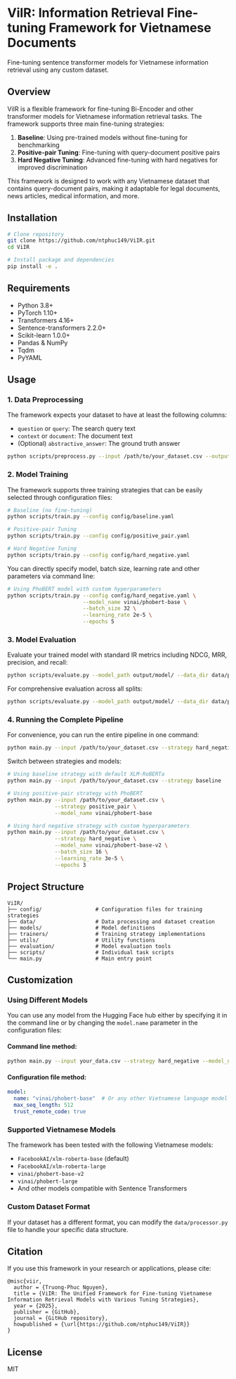 # ViIR: Information Retrieval Fine-tuning Framework for Vietnamese Documents

Fine-tuning sentence transformer models for Vietnamese information retrieval using any custom dataset.

## Overview

ViIR is a flexible framework for fine-tuning Bi-Encoder and other transformer models for Vietnamese information retrieval tasks. The framework supports three main fine-tuning strategies:

1. **Baseline**: Using pre-trained models without fine-tuning for benchmarking
2. **Positive-pair Tuning**: Fine-tuning with query-document positive pairs
3. **Hard Negative Tuning**: Advanced fine-tuning with hard negatives for improved discrimination

This framework is designed to work with any Vietnamese dataset that contains query-document pairs, making it adaptable for legal documents, news articles, medical information, and more.

## Installation

```bash
# Clone repository
git clone https://github.com/ntphuc149/ViIR.git
cd ViIR

# Install package and dependencies
pip install -e .
```

## Requirements

- Python 3.8+
- PyTorch 1.10+
- Transformers 4.16+
- Sentence-transformers 2.2.0+
- Scikit-learn 1.0.0+
- Pandas & NumPy
- Tqdm
- PyYAML

## Usage

### 1. Data Preprocessing

The framework expects your dataset to have at least the following columns:
- `question` or `query`: The search query text
- `context` or `document`: The document text
- (Optional) `abstractive_answer`: The ground truth answer

```bash
python scripts/preprocess.py --input /path/to/your_dataset.csv --output data/processed/
```

### 2. Model Training

The framework supports three training strategies that can be easily selected through configuration files:

```bash
# Baseline (no fine-tuning)
python scripts/train.py --config config/baseline.yaml

# Positive-pair Tuning
python scripts/train.py --config config/positive_pair.yaml

# Hard Negative Tuning
python scripts/train.py --config config/hard_negative.yaml
```

You can directly specify model, batch size, learning rate and other parameters via command line:

```bash
# Using PhoBERT model with custom hyperparameters
python scripts/train.py --config config/hard_negative.yaml \
                        --model_name vinai/phobert-base \
                        --batch_size 32 \
                        --learning_rate 2e-5 \
                        --epochs 5
```

### 3. Model Evaluation

Evaluate your trained model with standard IR metrics including NDCG, MRR, precision, and recall:

```bash
python scripts/evaluate.py --model_path output/model/ --data_dir data/processed/ --split test
```

For comprehensive evaluation across all splits:

```bash
python scripts/evaluate.py --model_path output/model/ --data_dir data/processed/ --split all
```

### 4. Running the Complete Pipeline

For convenience, you can run the entire pipeline in one command:

```bash
python main.py --input /path/to/your_dataset.csv --strategy hard_negative
```

Switch between strategies and models:

```bash
# Using baseline strategy with default XLM-RoBERTa
python main.py --input /path/to/your_dataset.csv --strategy baseline

# Using positive-pair strategy with PhoBERT
python main.py --input /path/to/your_dataset.csv \
               --strategy positive_pair \
               --model_name vinai/phobert-base

# Using hard negative strategy with custom hyperparameters
python main.py --input /path/to/your_dataset.csv \
               --strategy hard_negative \
               --model_name vinai/phobert-base-v2 \
               --batch_size 16 \
               --learning_rate 3e-5 \
               --epochs 3
```

## Project Structure

```
ViIR/
├── config/                 # Configuration files for training strategies
├── data/                   # Data processing and dataset creation
├── models/                 # Model definitions
├── trainers/               # Training strategy implementations
├── utils/                  # Utility functions
├── evaluation/             # Model evaluation tools
├── scripts/                # Individual task scripts
└── main.py                 # Main entry point
```

## Customization

### Using Different Models

You can use any model from the Hugging Face hub either by specifying it in the command line or by changing the `model.name` parameter in the configuration files:

#### Command line method:
```bash
python main.py --input your_data.csv --strategy hard_negative --model_name vinai/phobert-base
```

#### Configuration file method:
```yaml
model:
  name: "vinai/phobert-base"  # Or any other Vietnamese language model
  max_seq_length: 512
  trust_remote_code: true
```

### Supported Vietnamese Models

The framework has been tested with the following Vietnamese models:
- `FacebookAI/xlm-roberta-base` (default)
- `FacebookAI/xlm-roberta-large` 
- `vinai/phobert-base-v2`
- `vinai/phobert-large`
- And other models compatible with Sentence Transformers

### Custom Dataset Format

If your dataset has a different format, you can modify the `data/processor.py` file to handle your specific data structure.

## Citation

If you use this framework in your research or applications, please cite:

```
@misc{viir,
  author = {Truong-Phuc Nguyen},
  title = {ViIR: The Unified Framework for Fine-tuning Vietnamese Information Retrieval Models with Various Tuning Strategies},
  year = {2025},
  publisher = {GitHub},
  journal = {GitHub repository},
  howpublished = {\url{https://github.com/ntphuc149/ViIR}}
}
```

## License

MIT
